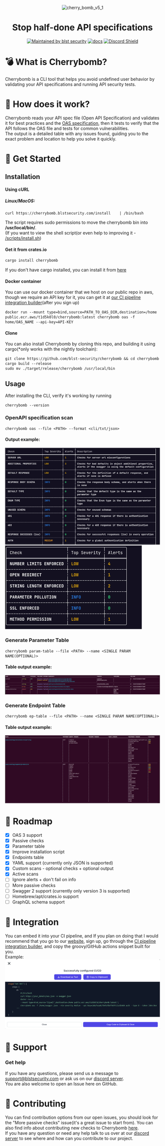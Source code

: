 <div align="center">
  
![cherry_bomb_v5_1](https://user-images.githubusercontent.com/12970637/159654379-eaff2dde-ba9c-403b-9f23-d412b4657847.png)

  <h1>Stop half-done API specifications</h1>
  
[![Maintained by blst security](https://img.shields.io/badge/maintained%20by-blst%20security-4F46E5)](https://www.blstsecurity.com/) 
[![docs](https://img.shields.io/badge/docs-passing-brightgreen)](https://www.blstsecurity.com/cherrybomb/Documentation)
[![Discord Shield](https://discordapp.com/api/guilds/914846937327497307/widget.png?style=shield)](https://discord.gg/WdHhv4DqwU)
</div>

# 💣 What is Cherrybomb?
Cherrybomb is a CLI tool that helps you avoid undefined user behavior by validating your API specifications and running API security tests.


# 🔨 How does it work?
Cherrybomb reads your API spec file (Open API Specification) and validates it for best practices and the [OAS specification](https://swagger.io/specification/),
then it tests to verify that the API follows the OAS file and tests for common vulnerabilities.</br>
The output is a detailed table with any issues found, guiding you to the exact problem and location to help you solve it quickly.

# 🐾 Get Started
## Installation
#### Using cURL
##### Linux/MacOS:
```
curl https://cherrybomb.blstsecurity.com/install	| /bin/bash
```
The script requires sudo permissions to move the cherrybomb bin into <b>/usr/local/bin/</b>.</br>
(If you want to view the shell script(or even help to improving it - [/scripts/install.sh](/scripts/install.sh))

#### Get it from crates.io
```bash
cargo install cherrybomb
```
If you don't have cargo installed, you can install it from [here](https://doc.rust-lang.org/cargo/getting-started/installation.html)

#### Docker container
You can use our docker container that we host on our public repo in aws, though we require an API key for it, you can get it at [our CI pipeline integration builder](https://www.blstsecurity.com/CICD)(after you sign up)
```
docker run --mount type=bind,source=PATH_TO_OAS_DIR,destination=/home public.ecr.aws/t1d5k0l0/cherrybomb:latest cherrybomb oas -f home/OAS_NAME --api-key=API-KEY
```
#### Clone
You can also install Cherrybomb by cloning this repo, and building it using cargo(*only works with the nightly toolchain):
```
git clone https://github.com/blst-security/cherrybomb && cd cherrybomb
cargo build --release
sudo mv ./target/release/cherrybomb /usr/local/bin
```

## Usage
After installing the CLI, verify it's working by running
```
cherrybomb --version
```

### OpenAPI specification scan
```
cherrybomb oas --file <PATH> --format <cli/txt/json> 
```
#### Output example:
![passive output](/images/passive.png)
![active output](/images/active.png)

### Generate Parameter Table
```
cherrybomb param-table --file <PATH> --name <SINGLE PARAM NAME(OPTIONAL)>
```

#### Table output example:
![param_table](/images/param_table.png)

### Generate Endpoint Table
```
cherrybomb ep-table --file <PATH> --name <SINGLE PARAM NAME(OPTIONAL)>
```
#### Table output example:
![ep_table](/images/ep_table.png)

# 🚧 Roadmap

 - [x] OAS 3 support
 - [x] Passive checks
 - [x] Parameter table 
 - [x] Improve installation script
 - [x] Endpoints table
 - [x] YAML support (currently only JSON is supported)
 - [x] Custom scans - optional checks + optional output
 - [x] Active scans
 - [ ] Ignore alerts + don't fail on info
 - [ ] More passive checks
 - [ ] Swagger 2 support (currently only version 3 is supported)
 - [ ] Homebrew/apt/crates.io support
 - [ ] GraphQL schema support

# 🍻 Integration

You can embed it into your CI pipeline, and If you plan on doing that I would recommend that you go to our [website](https://www.blstsecurity.com/), sign up, go through the [CI pipeline integration builder](https://www.blstsecurity.com/CICD), and copy the groovy/GitHub actions snippet built for you. 
</br>Example:
![CI pipeline builder output](/images/ci_output.png)
# 💪 Support

### Get help
If you have any questions, please send us a message to [support@blstsecurity.com](mailto:support@blstsecurity.com) or ask us on our [discord server](https://discord.gg/WdHhv4DqwU).
<br />
You are also welcome to open an Issue here on GitHub.

# 🤝 Contributing
You can find contribution options from our open issues, you should look for the "More passive checks" issue(it's a great issue to start from).
You can also find info about contributing new checks to Cherrybomb [here](https://github.com/blst-security/cherrybomb/blob/main/CONTRIBUTING.md).</br>
If you have any question or need any help talk to us over at our [discord server](https://discord.gg/WdHhv4DqwU) to see where and how can you contribute to our project.
